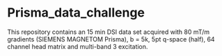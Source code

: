 Prisma_data_challenge
=====================

This repository contains an 15 min DSI data set acquired with 80 mT/m gradients (SIEMENS MAGNETOM Prisma), b = 5k, 5pt q-space (half), 64 channel head matrix and multi-band 3 excitation.  
